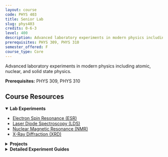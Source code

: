 ```yaml
---
layout: course
code: PHYS 403
title: Senior Lab
slug: phys403
credits: 0-6-3
level: 400
description: Advanced laboratory experiments in modern physics including atomic, nuclear, and solid state physics.
prerequisites: PHYS 309, PHYS 310
semester_offered: F
course_type: Core
---
```


Advanced laboratory experiments in modern physics including atomic, nuclear, and solid state physics.

**Prerequisites:** PHYS 309, PHYS 310

## <i class="fas fa-book"></i> Course Resources

<details open>
<summary><strong><i class="fas fa-flask"></i> Lab Experiments</strong></summary>
<ul>
<li><a href="/assets/resources/core/phys403/ESR403.pdf">Electron Spin Resonance (ESR)</a></li>
<li><a href="/assets/resources/core/phys403/LDS403.pdf">Laser Diode Spectroscopy (LDS)</a></li>
<li><a href="/assets/resources/core/phys403/NMR403.pdf">Nuclear Magnetic Resonance (NMR)</a></li>
<li><a href="/assets/resources/core/phys403/XRD403.pdf">X-Ray Diffraction (XRD)</a></li>
</ul>
</details>

<details>
<summary><strong><i class="fas fa-chart-bar"></i> Projects</strong></summary>
<ul>
<li><a href="/assets/resources/core/phys403/Project403.pdf">Senior Lab Project</a></li>
</ul>
</details>

<details>
<summary><strong><i class="fas fa-microscope"></i> Detailed Experiment Guides</strong></summary>
<ul>
<li><strong>ESR (Electron Spin Resonance):</strong>
  <ul>
    <li><a href="/assets/resources/core/phys403/ESR/ESR.pdf">ESR Experiment Guide</a></li>
    <li><a href="/assets/resources/core/phys403/ESR/ESR (NEW).pdf">ESR Updated Guide</a></li>
    <li><a href="/assets/resources/core/phys403/ESR/Experiment guide ESR.pdf">ESR Experimental Procedure</a></li>
    <li><a href="/assets/resources/core/phys403/ESR/Phys.403_ESR.pdf">PHYS 403 ESR Manual</a></li>
  </ul>
</li>
<li><strong>NMR (Nuclear Magnetic Resonance):</strong>
  <ul>
    <li><a href="/assets/resources/core/phys403/NMR/NMR (1-2).pdf">NMR Part 1</a></li>
    <li><a href="/assets/resources/core/phys403/NMR/NMR (2-2).pdf">NMR Part 2</a></li>
    <li><a href="/assets/resources/core/phys403/NMR/Phys.403_NMR.pdf">PHYS 403 NMR Manual</a></li>
  </ul>
</li>
<li><strong>Laser Diodes:</strong>
  <ul>
    <li><a href="/assets/resources/core/phys403/LASER DIODES/Phys.403_Laser-Diodes.pdf">PHYS 403 Laser Diodes Manual</a></li>
    <li><a href="/assets/resources/core/phys403/LASER DIODES/TeachspinLaserDiode.pdf">Teachspin Laser Diode Guide</a></li>
  </ul>
</li>
<li><strong>XRD (X-Ray Diffraction):</strong>
  <ul>
    <li><a href="/assets/resources/core/phys403/XRD/XRD.pdf">XRD Experiment Guide</a></li>
    <li><a href="/assets/resources/core/phys403/XRD/Phys.403_Tamplet.pdf">PHYS 403 XRD Template</a></li>
  </ul>
</li>
</ul>
</details>